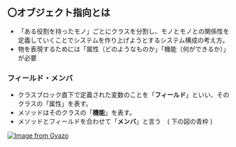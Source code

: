 ## 〇オブジェクト指向とは
- 「ある役割を持ったモノ」ごとにクラスを分割し、モノとモノとの関係性を定義していくことでシステムを作り上げようとするシステム構成の考え方。
- 物を表現するためには「属性（どのようなものか」「機能（何ができるか）」が必要

### フィールド・メンバ
- クラスブロック直下で定義された変数のことを「**フィールド**」といい、そのクラスの「属性」を表す。
- メソッドはそのクラスの「**機能**」を表す。
- メソッドとフィールドを合わせて「**メンバ**」と言う　( 下の図の青枠 )

[![Image from Gyazo](https://i.gyazo.com/ffbc753a3d2475af9647cb1914bd4921.png)](https://gyazo.com/ffbc753a3d2475af9647cb1914bd4921)
